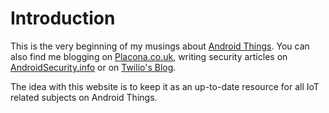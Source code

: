 # Introduction
This is the very beginning of my musings about [Android Things](https://developer.android.com/things/hardware/index.html). You can also find me blogging on [Placona.co.uk](https://www.placona.co.uk), writing security articles on [AndroidSecurity.info](https://www.androidsecurity.info) or on [Twilio's Blog](https://www.twilio.com/blog). 

The idea with this website is to keep it as an up-to-date resource for all IoT related subjects on Android Things.